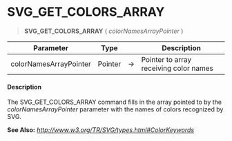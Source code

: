 # SVG_GET_COLORS_ARRAY

>**SVG_GET_COLORS_ARRAY** ( *colorNamesArrayPointer* )

| Parameter | Type |  | Description |
| --- | --- | --- | --- |
| colorNamesArrayPointer | Pointer | &#8594; | Pointer to array receiving color names |



#### Description 

The SVG\_GET\_COLORS\_ARRAY command fills in the array pointed to by the *colorNamesArrayPointer* parameter with the names of colors recognized by SVG. 

**See Also:** *http://www.w3.org/TR/SVG/types.html#ColorKeywords*
